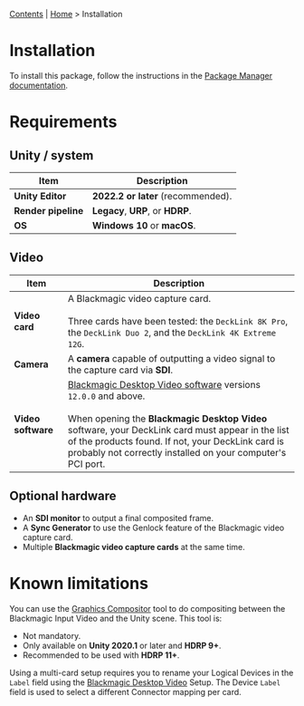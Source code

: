 [Contents](TableOfContents.md) | [Home](index.md) > Installation

# Installation

To install this package, follow the instructions in the [Package Manager documentation](https://docs.unity3d.com/Manual/upm-ui-install.html).

# Requirements

## Unity / system

|Item |Description |
|--|--|
| **Unity Editor**| **2022.2 or later** (recommended).|
| **Render pipeline**| **Legacy**, **URP**, or **HDRP**.|
|**OS** | **Windows 10** or **macOS**.|

## Video

| Item| Description|
|--|--|
| **Video card**| A Blackmagic video capture card.<br /><br /> Three cards have been tested: the `DeckLink 8K Pro`, the `DeckLink Duo 2`, and the `DeckLink 4K Extreme 12G`.|
| **Camera**| A **camera** capable of outputting a video signal to the capture card via **SDI**.|
| **Video software**|[Blackmagic Desktop Video software](https://www.blackmagicdesign.com/developer/product/capture-and-playback) versions `12.0.0` and above. <br /><br />When opening the **Blackmagic Desktop Video** software, your DeckLink card must appear in the list of the products found. If not, your DeckLink card is probably not correctly installed on your computer's PCI port.|

## Optional hardware

* An **SDI monitor** to output a final composited frame.
* A **Sync Generator** to use the Genlock feature of the Blackmagic video capture card.
* Multiple **Blackmagic video capture cards** at the same time.


# Known limitations

 You can use the [Graphics Compositor](https://docs.unity3d.com/Packages/com.unity.render-pipelines.high-definition@10.2/manual/Compositor-User-Guide.html) tool to do compositing between the Blackmagic Input Video and the Unity scene. This tool is:

* Not mandatory.
* Only available on **Unity 2020.1** or later and **HDRP 9+**.
* Recommended to be used with **HDRP 11+**.

Using a multi-card setup requires you to rename your Logical Devices in the `Label` field using the [Blackmagic Desktop Video](https://www.blackmagicdesign.com/developer/product/capture-and-playback) Setup. The Device `Label` field is used to select a different Connector mapping per card.

